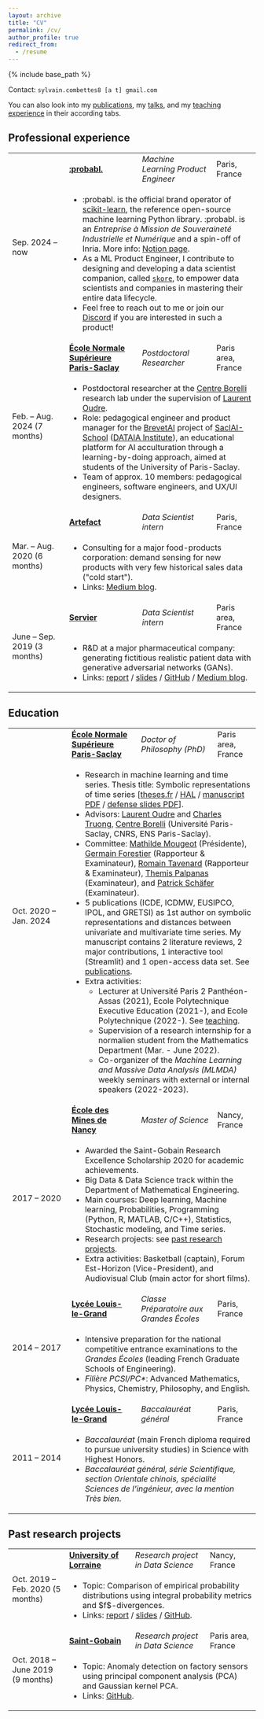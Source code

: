 ```yaml
---
layout: archive
title: "CV"
permalink: /cv/
author_profile: true
redirect_from:
  - /resume
---
```


{% include base_path %}

Contact: `sylvain.combettes8 [a t] gmail.com`

You can also look into my <a href="/publications">publications</a>, my <a href="/talks">talks</a>, and my <a href="/teaching">teaching experience</a> in their according tabs.

<h2>Professional experience</h2>

<table>
  <tr>
    <td rowspan="2" style="width: 100px;">Sep. 2024 &ndash; now</td>
    <td><a href="https://probabl.ai/"><b>:probabl.</b></a></td>
    <td><i>Machine Learning Product Engineer</i></td>
    <td>Paris, France</td>
  </tr>
  <tr>
    <td colspan="3">
      <ul>
        <li>:probabl. is the official brand operator of <a href="https://scikit-learn.org/stable/">scikit-learn</a>, the reference open-source machine learning Python library. :probabl. is an <i>Entreprise à Mission de Souveraineté Industrielle et Numérique</i> and a spin-off of Inria. More info: <a href="https://rhinestone-nigella-aee.notion.site/Get-to-know-Probabl-1318cad47543801cb167f505e1be2b7a?pvs=4">Notion page</a>.
        </li>
        <li>As a ML Product Engineer, I contribute to designing and developing a data scientist companion, called <a href="https://github.com/probabl-ai/skore/"><code>skore</code></a>, to empower data scientists and companies in mastering their entire data lifecycle.</li>
        <li>Feel free to reach out to me or join our <a href="https://discord.probabl.ai/">Discord</a> if you are interested in such a product!</li>
      </ul>
    </td>
  </tr>
  <tr>
    <td rowspan="2" style="width: 100px;">Feb. &ndash; Aug. 2024 (7 months)</td>
    <td><a href="https://en.wikipedia.org/wiki/%C3%89cole_normale_sup%C3%A9rieure_Paris-Saclay"><b>École Normale Supérieure Paris-Saclay</b></a></td>
    <td><i>Postdoctoral Researcher</i></td>
    <td>Paris area, France</td>
  </tr>
  <tr>
    <td colspan="3">
      <ul>
        <li>Postdoctoral researcher at the <a href="https://centreborelli.ens-paris-saclay.fr/en">Centre Borelli</a> research lab under the supervision of <a href="http://www.laurentoudre.fr/">Laurent Oudre</a>.</li>
        <li>Role: pedagogical engineer and product manager for the <a href="https://www.dataia.eu/formations/brevetai-acculturation-lia">BrevetAI</a> project of <a href="https://www.dataia.eu/en/saclai-school">SaclAI-School</a> (<a href="https://www.dataia.eu/en">DATAIA Institute</a>), an educational platform for AI acculturation through a learning-by-doing approach, aimed at students of the University of Paris-Saclay.</li>
        <li>Team of approx. 10 members: pedagogical engineers, software engineers, and UX/UI designers.</li>
      </ul>
    </td>
  </tr>
  <tr>
    <td rowspan="2" style="width: 100px;">Mar. &ndash; Aug. 2020 (6 months)</td>
    <td><a href="https://www.artefact.com/"><b>Artefact</b></a></td>
    <td><i>Data Scientist intern</i></td>
    <td>Paris, France</td>
  </tr>
  <tr>
    <td colspan="3">
      <ul>
        <li>Consulting for a major food-products corporation: demand sensing for new products with very few historical sales data ("cold start").</li>
        <li>Links: <a href="https://medium.com/artefact-engineering-and-data-science/how-did-we-predict-sales-for-products-with-almost-no-historical-data-launches-d116e37eec44">Medium blog</a>.</li>
      </ul>
    </td>
  </tr>
  <tr>
    <td rowspan="2" style="width: 100px;">June &ndash; Sep. 2019 (3 months)</td>
    <td><a href="https://en.wikipedia.org/wiki/Laboratoires_Servier"><b>Servier</b></a></td>
    <td><i>Data Scientist intern</i></td>
    <td>Paris area, France</td>
  </tr>
  <tr>
    <td colspan="3">
      <ul>
        <li>R&D at a major pharmaceutical company: generating fictitious realistic patient data with generative adversarial networks (GANs).</li>
        <li>Links: <a href="/files/medgan_report.pdf">report</a> / <a href="/files/medgan_slides.pdf">slides</a> / <a href="https://github.com/sylvaincom/comparison-distributions">GitHub</a> / <a href="https://towardsdatascience.com/a-basic-intro-to-gans-generative-adversarial-networks-c62acbcefff3">Medium blog</a>.</li>
      </ul>
    </td>
  </tr>
</table>


<h2>Education</h2>

<table>
  <tr>
    <td rowspan="2" style="width: 100px;">Oct. 2020 &ndash; Jan. 2024</td>
    <td><a href="https://en.wikipedia.org/wiki/%C3%89cole_normale_sup%C3%A9rieure_Paris-Saclay"><b>École Normale Supérieure Paris-Saclay</b></a></td>
    <td><i>Doctor of Philosophy (PhD)</i></td>
    <td>Paris area, France</td>
  </tr>
  <tr>
    <td colspan="3">
      <ul>
        <li>Research in machine learning and time series. Thesis title: Symbolic representations of time series [<a href="https://theses.fr/2024UPASM002">theses.fr</a> / <a href="https://theses.hal.science/tel-04573912">HAL</a> / <a href="https://theses.hal.science/tel-04573912v1/document">manuscript PDF</a> / <a href="/files/2024_01_08_phd_defense.pdf">defense slides PDF</a>].</li>
        <li>Advisors: <a href="http://www.laurentoudre.fr/">Laurent Oudre</a> and <a href="https://charles.doffy.net/">Charles Truong</a>, <a href="https://centreborelli.ens-paris-saclay.fr/en">Centre Borelli</a> (Université Paris-Saclay, CNRS, ENS Paris-Saclay).</li>
        <li>Committee: <a href="https://sites.google.com/site/mougeotmathilde/">Mathilde Mougeot</a> (Présidente), <a href="https://germain-forestier.info/">Germain Forestier</a> (Rapporteur & Examinateur), <a href="https://rtavenar.github.io/research/bio.html">Romain Tavenard</a> (Rapporteur & Examinateur), <a href="https://helios2.mi.parisdescartes.fr/~themisp/">Themis Palpanas</a> (Examinateur), and <a href="https://www2.informatik.hu-berlin.de/~schaefpa/">Patrick Schäfer</a> (Examinateur).</li>
        <li>5 publications (ICDE, ICDMW, EUSIPCO, IPOL, and GRETSI) as 1st author on symbolic representations and distances between univariate and multivariate time series. My manuscript contains 2 literature reviews, 2 major contributions, 1 interactive tool (Streamlit) and 1 open-access data set. See <a href="/publications">publications</a>.</li>
        <li>Extra activities:
          <ul>
            <li>Lecturer at Université Paris 2 Panthéon-Assas (2021), Ecole Polytechnique Executive Education (2021-), and Ecole Polytechnique (2022-). See <a href="/teaching">teaching</a>.</li>
            <li>Supervision of a research internship for a normalien student from the Mathematics Department (Mar. - June 2022).</li>
            <li>Co-organizer of the <i>Machine Learning and Massive Data Analysis (MLMDA)</i> weekly seminars with external or internal speakers (2022-2023).</li>
        </ul>
        </li>
      </ul>
    </td>
  </tr>
  <tr>
    <td rowspan="2" style="width: 105px;">2017 &ndash; 2020</td>
    <td><a href="https://en.wikipedia.org/wiki/%C3%89cole_nationale_sup%C3%A9rieure_des_mines_de_Nancy"><b>École des Mines de Nancy</b></a></td>
    <td><i>Master of Science</i></td>
    <td>Nancy, France</td>
  </tr>
  <tr>
    <td colspan="3">
      <ul>
        <li>Awarded the Saint-Gobain Research Excellence Scholarship 2020 for academic achievements.</li>
        <li>Big Data & Data Science track within the Department of Mathematical Engineering.</li>
        <li>Main courses: Deep learning, Machine learning, Probabilities, Programming (Python, R, MATLAB, C/C++), Statistics, Stochastic modeling, and Time series.</li>
        <li>Research projects: see <a href="#past-research-projects">past research projects</a>.</li>
        <li>Extra activities: Basketball (captain), Forum Est-Horizon (Vice-President), and Audiovisual Club (main actor for short films).</li>
      </ul>
    </td>
  </tr>
  <tr>
    <td rowspan="2" style="width: 100px;">2014 &ndash; 2017</td>
    <td><a href="https://en.wikipedia.org/wiki/Lyc%C3%A9e_Louis-le-Grand"><b>Lycée Louis-le-Grand</b></a></td>
    <td><i>Classe Préparatoire aux Grandes Écoles</i></td>
    <td>Paris, France</td>
  </tr>
  <tr>
    <td colspan="3">
      <ul>
        <li>Intensive preparation for the national competitive entrance examinations to the <i>Grandes Écoles</i> (leading French Graduate Schools of Engineering).</li>
        <li><i>Filière PCSI/PC*</i>: Advanced Mathematics, Physics, Chemistry, Philosophy, and English.</li>
      </ul>
    </td>
  </tr>
  <tr>
    <td rowspan="2" style="width: 100px;">2011 &ndash; 2014</td>
    <td><a href="https://en.wikipedia.org/wiki/Lyc%C3%A9e_Louis-le-Grand"><b>Lycée Louis-le-Grand</b></a></td>
    <td><i>Baccalauréat général</i></td>
    <td>Paris, France</td>
  </tr>
  <tr>
    <td colspan="3">
      <ul>
        <li><i>Baccalauréat</i> (main French diploma required to pursue university studies) in Science with Highest Honors.</li>
        <li><i>Baccalauréat général, série Scientifique, section Orientale chinois, spécialité Sciences de l'ingénieur, avec la mention Très bien</i>.</li>
      </ul>
    </td>
  </tr>
</table>

<h2 id="past-research-projects">Past research projects</h2>

<table>
  <tr>
    <td rowspan="2" style="width: 100px;">Oct. 2019 &ndash; Feb. 2020 (5 months)</td>
    <td><a href="https://en.wikipedia.org/wiki/University_of_Lorraine"><b>University of Lorraine</b></a></td>
    <td><i>Research project in Data Science</i></td>
    <td>Nancy, France</td>
  </tr>
  <tr>
    <td colspan="3">
      <ul>
        <li>Topic: Comparison of empirical probability distributions using integral probability metrics and $f$-divergences.</li>
        <li>Links: <a href="/files/comparison_distributions_report.pdf">report</a> / <a href="/files/comparison_distributions_slides.pdf">slides</a> / <a href="https://github.com/sylvaincom/comparison-distributions">GitHub</a>.</li>
      </ul>
    </td>
  </tr>
  <tr>
    <td rowspan="2" style="width: 100px;">Oct. 2018 &ndash; June 2019 (9 months)</td>
    <td><a href="https://en.wikipedia.org/wiki/Saint-Gobain"><b>Saint-Gobain</b></a></td>
    <td><i>Research project in Data Science</i></td>
    <td>Paris area, France</td>
  </tr>
  <tr>
    <td colspan="3">
      <ul>
        <li>Topic: Anomaly detection on factory sensors using principal component analysis (PCA) and Gaussian kernel PCA.</li>
        <li>Links: <a href="https://github.com/sylvaincom/anomaly-detection-PCA">GitHub</a>.</li>
      </ul>
    </td>
  </tr>
</table>

<!-- * [École Normale Supérieure Paris-Saclay](https://en.wikipedia.org/wiki/%C3%89cole_normale_sup%C3%A9rieure_Paris-Saclay), *Doctor of Philosophy - PhD*, Paris Area, Oct. 2020 &ndash; Jan. 2024
  * Mathematics / Data Science applied to time series. Thesis title: [Symbolic representations of time series](https://www.theses.fr/s257793).
  * Advisors: [Laurent Oudre](http://www.laurentoudre.fr/) and [Charles Truong](https://charles.doffy.net/), [Centre Borelli](https://centreborelli.ens-paris-saclay.fr/en) (Université Paris-Saclay, CNRS, ENS Paris-Saclay).
  * PhD successfully defended on January 8th, 2024. Committee: [Mathilde Mougeot](https://sites.google.com/site/mougeotmathilde/) (Présidente), [Germain Forestier](https://germain-forestier.info/) (Rapporteur & Examinateur), [Romain Tavenard](https://rtavenar.github.io/research/bio.html) (Rapporteur & Examinateur), [Themis Palpanas](https://helios2.mi.parisdescartes.fr/~themisp/) (Examinateur), and [Patrick Schäfer](https://www2.informatik.hu-berlin.de/~schaefpa/) (Examinateur).
  * Extra activities:
    * Co-organizer of the _Machine Learning and Massive Data Analysis (MLMDA)_ weekly seminars with external or internal speakers in 2022/2023.
    * Supervision of a research internship for a normalien student from the Mathematics Department (Mar. - June 2022).
* [École des Mines de Nancy](https://en.wikipedia.org/wiki/%C3%89cole_nationale_sup%C3%A9rieure_des_mines_de_Nancy), *Master of Science*, Nancy, 2017 &ndash; 2020
  * Big Data & Data Science track within the Department of Mathematical Engineering.
  * Awarded the Saint-Gobain Research Excellence Scholarship 2020 for academic achievements.
* [Lycée Louis-le-Grand](https://en.wikipedia.org/wiki/Lyc%C3%A9e_Louis-le-Grand), _Classe Préparatoire aux Grandes Écoles_, Paris, 2014 &ndash; 2017
  * Intensive preparation for the highly selective entrance examination to the _Grandes Écoles_ (leading national French schools of Engineering).
  * _Filière PCSI/PC*_: Advanced Mathematics, Physics, Chemistry, Philosophy and English.
* [Lycée Louis-le-Grand](https://en.wikipedia.org/wiki/Lyc%C3%A9e_Louis-le-Grand), _Baccalauréat général avec la mention très bien_, Paris, 2011 &ndash; 2014
  * At the end of high school, I received the _Baccalauréat_ (main French diploma required to pursue university studies) in Science with Highest Honors. -->

<!-- Teaching
======
  <ul>{% for post in site.teaching reversed %}
    {% include archive-single-cv.html %}
  {% endfor %}</ul> -->

<!-- * *Data Scientist intern*, [Artefact](https://www.artefact.com), Paris, Mar. 2020 &ndash; Aug. 2020 (6 months).
  * Consulting for a major player in the food industry: demand sensing for new products with very few historical sales data (« cold start »).
  * Involved throughout the whole pipeline in agile development: exploratory data analysis, model iteration, production, industrialisation, and delivery.
  * Technologies: AWS, Dask, Docker, Git, Pandas, Prophet, Unix, scikit-learn, statsmodels, tslearn.
  * Result: The method developed for a specific country, in pairs with a Senior Data Scientist, was a success and was being deployed in other countries at the end of my internship.
  * Links: [Medium blog](https://medium.com/artefact-engineering-and-data-science/how-did-we-predict-sales-for-products-with-almost-no-historical-data-launches-d116e37eec44).
* *Research Project in Data Science*, [École des Mines de Nancy](https://en.wikipedia.org/wiki/%C3%89cole_nationale_sup%C3%A9rieure_des_mines_de_Nancy), Nancy, Oct. 2019 &ndash; Feb. 2020 (5 months).
  * Topic: Comparison of empirical probability distributions using integral probability metrics and f-divergences.
  * Result: I show that a new simulation method for the Choquet integral is "correct".
  * Links: [report](/files/comparison_distributions_report.pdf) / [slides](/files/comparison_distributions_slides.pdf) / [GitHub](https://github.com/sylvaincom/comparison-distributions).
* *Data Scientist intern*, [Servier](https://en.wikipedia.org/wiki/Laboratoires_Servier), Paris Area, June 2019 &ndash; Sep. 2019 (3 months).
  * Topic: Generating fictitious realistic patient data with generative adversarial networks (GANs).
  * Links: [report](/files/medgan_report.pdf) / [slides](/files/medgan_slides.pdf) / [GitHub](https://github.com/sylvaincom/comparison-distributions) / [Medium blog](https://towardsdatascience.com/a-basic-intro-to-gans-generative-adversarial-networks-c62acbcefff3).
* *Research Project in Data Science*, [Saint-Gobain](https://en.wikipedia.org/wiki/Saint-Gobain), Paris Area, Oct. 2018 &ndash; June 2019 (9 months).
  * Topic: Anomaly detection using principal component analysis (PCA) and Gaussian kernel PCA.
  * Result: the algorithm can detect 100% of the failure days observed by operators from Saint-Gobain.
  * Links: [GitHub](https://github.com/sylvaincom/anomaly-detection-PCA). -->

<!-- Publications
======
  <ul>{% for post in site.publications reversed %}
    {% include archive-single-cv.html %}
  {% endfor %}</ul> -->
  
<!-- Talks
======
  <ul>{% for post in site.talks reversed %}
    {% include archive-single-talk-cv.html %}
  {% endfor %}</ul> -->